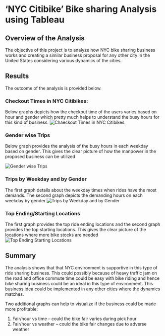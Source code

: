 # ‘NYC Citibike’ Bike sharing Analysis using Tableau
## Overview of the Analysis
The objective of this project is to analyze how NYC bike sharing business works and creating a similar business proposal for any other city in the United States considering various dynamics of the cities.
## Results
The outcome of the analysis is provided below. 
### Checkout Times in NYC Citibikes:
Below graphs depicts how the checkout time of the users varies based on hour and gender which pretty much helps to understand the busy hours for this kind of business.
![Chaeckout Times in NYC Citibikes](https://user-images.githubusercontent.com/62515666/134442757-4393ad06-9ec9-4d4e-a3fc-aea2c4264ae4.png)
### Gender wise Trips
Below graph provides the analysis of the busy hours in each weekday based on gender. This gives the clear picture of how the manpower in the proposed business can be utilized

![Gender wise Trips](https://user-images.githubusercontent.com/62515666/134443063-d8e4f7a8-229f-4e99-ba69-f7b5b6e88606.png)

### Trips by Weekday and by Gender
The first graph details about the weekday times when rides have the most demands.
The second graph depicts the demanding hours on each weekday by gender
![Trips by Weekday and by Gender](https://user-images.githubusercontent.com/62515666/134443096-9a49e032-4d0c-4095-a0cd-0c599c13ff57.png)

### Top Ending/Starting Locations

The first graph provides the top ride ending locations and the second graph provides the top starting locations. This gives the clear picture of the locations where more bike stocks are needed
![Top Ending Starting Locations](https://user-images.githubusercontent.com/62515666/134443132-2aab4add-52a7-46d0-86c2-240e3d084eaf.png)
## Summary
The analysis shows that that NYC environment is supportive in this type of ride sharing business. This could possibly because of heavy traffic jam on the road and office commute time could be easy with bike riding and hence bike sharing business could be an ideal in this type of environment. This business idea could be implemented in any other cities where the dynamics matches.

Two additional graphs can help to visualize if the business could be made more profitable:
1.	Fair/hour vs time – could the bike fair varies during pick hour
2.	Fair/hour vs weather – could the bike fair changes due to adverse weather
